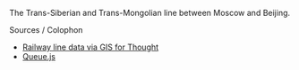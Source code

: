 The Trans-Siberian and Trans-Mongolian line between Moscow and Beijing. 

Sources / Colophon
* <a href="http://gisforthought.com/trans-siberian-on-github/">Railway line data via GIS for Thought</a>
* <a href="https://github.com/mbostock/queue">Queue.js</a>
